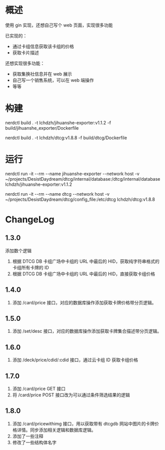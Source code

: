 # 概述

使用 gin 实现，还想自己写个 web 页面，实现很多功能

已实现的：

- 通过卡组信息获取该卡组的价格
- 获取卡片描述

还想实现很多功能：

- 获取集换社信息并在 web 展示
- 自己写一个销售系统，可以在 web 端操作
- 等等

# 构建

nerdctl build . -t lchdzh/jihuanshe-exporter:v1.1.2 -f build/jihuanshe_exporter/Dockerfile

nerdctl build . -t lchdzh/dtcg:v1.8.8 -f build/dtcg/Dockerfile

# 运行

nerdctl run -it --rm --name jihuanshe-exporter --network host -v ~/projects/DesistDaydream/dtcg/internal/database:/dtcg/internal/database lchdzh/jihuanshe-exporter:v1.1.2

nerdctl run -it --rm --name dtcg --network host -v ~/projects/DesistDaydream/dtcg/config_file:/etc/dtcg lchdzh/dtcg:v1.8.8

# ChangeLog

## 1.3.0

添加数个逻辑

1. 根据 DTCG DB 卡组广场中卡组的 URL 中最后的 HID，获取纯字符串格式的卡组所有卡牌的 ID
2. 根据 DTCG DB 卡组广场中卡组的 URL 中最后的 HID，直接获取卡组价格

## 1.4.0

1. 添加 /card/price 接口，对应的数据库操作添加获取卡牌价格带分页逻辑。

## 1.5.0

1. 添加 /set/desc 接口，对应的数据库操作添加获取卡牌集合描述带分页逻辑。

## 1.6.0

1. 添加 /deck/price/cdid/:cdid 接口，通过云卡组 ID 获取卡组价格

## 1.7.0

1. 添加 /card/price GET 接口
2. 将 /card/price POST 接口改为可以通过条件筛选结果的逻辑

## 1.8.0

1. 添加 /card/pricewithimg 接口，用以获取带有 dtcgdb 网站中图片的卡牌价格详情。同步添加相关逻辑和数据库逻辑。
2. 添加了一些注释
3. 修改了一些结构体名字
